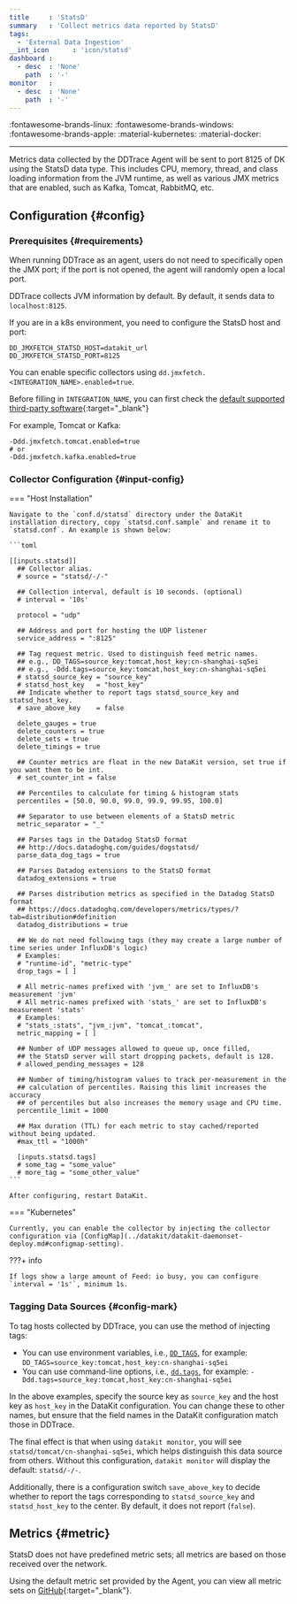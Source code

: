 ```yaml
---
title     : 'StatsD'
summary   : 'Collect metrics data reported by StatsD'
tags:
  - 'External Data Ingestion'
__int_icon      : 'icon/statsd'
dashboard :
  - desc  : 'None'
    path  : '-'
monitor   :
  - desc  : 'None'
    path  : '-'
---
```


:fontawesome-brands-linux: :fontawesome-brands-windows: :fontawesome-brands-apple: :material-kubernetes: :material-docker:

---

Metrics data collected by the DDTrace Agent will be sent to port 8125 of DK using the StatsD data type. This includes CPU, memory, thread, and class loading information from the JVM runtime, as well as various JMX metrics that are enabled, such as Kafka, Tomcat, RabbitMQ, etc.

## Configuration {#config}

### Prerequisites {#requirements}

When running DDTrace as an agent, users do not need to specifically open the JMX port; if the port is not opened, the agent will randomly open a local port.

DDTrace collects JVM information by default. By default, it sends data to `localhost:8125`.

If you are in a k8s environment, you need to configure the StatsD host and port:

```shell
DD_JMXFETCH_STATSD_HOST=datakit_url
DD_JMXFETCH_STATSD_PORT=8125
```

You can enable specific collectors using `dd.jmxfetch.<INTEGRATION_NAME>.enabled=true`.

Before filling in `INTEGRATION_NAME`, you can first check the [default supported third-party software](https://docs.datadoghq.com/integrations/){:target="_blank"}

For example, Tomcat or Kafka:

```shell
-Ddd.jmxfetch.tomcat.enabled=true
# or
-Ddd.jmxfetch.kafka.enabled=true
```

### Collector Configuration {#input-config}

<!-- markdownlint-disable MD046 -->
=== "Host Installation"

    Navigate to the `conf.d/statsd` directory under the DataKit installation directory, copy `statsd.conf.sample` and rename it to `statsd.conf`. An example is shown below:
    
    ```toml
        
    [[inputs.statsd]]
      ## Collector alias.
      # source = "statsd/-/-"
    
      ## Collection interval, default is 10 seconds. (optional)
      # interval = '10s'
    
      protocol = "udp"
    
      ## Address and port for hosting the UDP listener
      service_address = ":8125"
    
      ## Tag request metric. Used to distinguish feed metric names.
      ## e.g., DD_TAGS=source_key:tomcat,host_key:cn-shanghai-sq5ei
      ## e.g., -Ddd.tags=source_key:tomcat,host_key:cn-shanghai-sq5ei
      # statsd_source_key = "source_key"
      # statsd_host_key   = "host_key"
      ## Indicate whether to report tags statsd_source_key and statsd_host_key.
      # save_above_key    = false
    
      delete_gauges = true
      delete_counters = true
      delete_sets = true
      delete_timings = true
    
      ## Counter metrics are float in the new DataKit version, set true if you want them to be int.
      # set_counter_int = false
    
      ## Percentiles to calculate for timing & histogram stats
      percentiles = [50.0, 90.0, 99.0, 99.9, 99.95, 100.0]
    
      ## Separator to use between elements of a StatsD metric
      metric_separator = "_"
    
      ## Parses tags in the Datadog StatsD format
      ## http://docs.datadoghq.com/guides/dogstatsd/
      parse_data_dog_tags = true
    
      ## Parses Datadog extensions to the StatsD format
      datadog_extensions = true
    
      ## Parses distribution metrics as specified in the Datadog StatsD format
      ## https://docs.datadoghq.com/developers/metrics/types/?tab=distribution#definition
      datadog_distributions = true
    
      ## We do not need following tags (they may create a large number of time series under InfluxDB's logic)
      # Examples:
      # "runtime-id", "metric-type"
      drop_tags = [ ]
    
      # All metric-names prefixed with 'jvm_' are set to InfluxDB's measurement 'jvm'
      # All metric-names prefixed with 'stats_' are set to InfluxDB's measurement 'stats'
      # Examples:
      # "stats_:stats", "jvm_:jvm", "tomcat_:tomcat",
      metric_mapping = [ ]
    
      ## Number of UDP messages allowed to queue up, once filled,
      ## the StatsD server will start dropping packets, default is 128.
      # allowed_pending_messages = 128
    
      ## Number of timing/histogram values to track per-measurement in the
      ## calculation of percentiles. Raising this limit increases the accuracy
      ## of percentiles but also increases the memory usage and CPU time.
      percentile_limit = 1000
    
      ## Max duration (TTL) for each metric to stay cached/reported without being updated.
      #max_ttl = "1000h"
    
      [inputs.statsd.tags]
      # some_tag = "some_value"
      # more_tag = "some_other_value"
    ```
    
    After configuring, restart DataKit.

=== "Kubernetes"

    Currently, you can enable the collector by injecting the collector configuration via [ConfigMap](../datakit/datakit-daemonset-deploy.md#configmap-setting).
<!-- markdownlint-enable -->

<!-- markdownlint-disable MD046 -->
???+ info

    If logs show a large amount of Feed: io busy, you can configure `interval = '1s'`, minimum 1s.
<!-- markdownlint-enable -->

### Tagging Data Sources {#config-mark}

To tag hosts collected by DDTrace, you can use the method of injecting tags:

- You can use environment variables, i.e., [`DD_TAGS`](statsd.md#requirements), for example: `DD_TAGS=source_key:tomcat,host_key:cn-shanghai-sq5ei`
- You can use command-line options, i.e., [`dd.tags`](statsd.md#requirements), for example: `-Ddd.tags=source_key:tomcat,host_key:cn-shanghai-sq5ei`

In the above examples, specify the source key as `source_key` and the host key as `host_key` in the DataKit configuration. You can change these to other names, but ensure that the field names in the DataKit configuration match those in DDTrace.

The final effect is that when using `datakit monitor`, you will see `statsd/tomcat/cn-shanghai-sq5ei`, which helps distinguish this data source from others. Without this configuration, `datakit monitor` will display the default: `statsd/-/-`.

Additionally, there is a configuration switch `save_above_key` to decide whether to report the tags corresponding to `statsd_source_key` and `statsd_host_key` to the center. By default, it does not report (`false`).

## Metrics {#metric}

StatsD does not have predefined metric sets; all metrics are based on those received over the network.

Using the default metric set provided by the Agent, you can view all metric sets on [GitHub](https://docs.datadoghq.com/integrations/){:target="_blank"}.